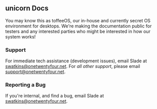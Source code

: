 ## unicorn Docs
You may know this as toffeeOS, our in-house and currently secret OS environment for desktops. We're making the documentation public for testers and any interested parties who might be interested in how our system works!

### Support
For immediate tech assistance (development issues), email Slade at [swatkins@onetwentyfour.net](mailto:swatkins@onetwentyfour.net). For *all other support*, please email [support@onetwentyfour.net](mailto:support@onetwentyfour.net).

### Reporting a Bug
If you're internal, and find a bug, email Slade at [swatkins@onetwentyfour.net](mailto:swatkins@onetwentyfour.net).

